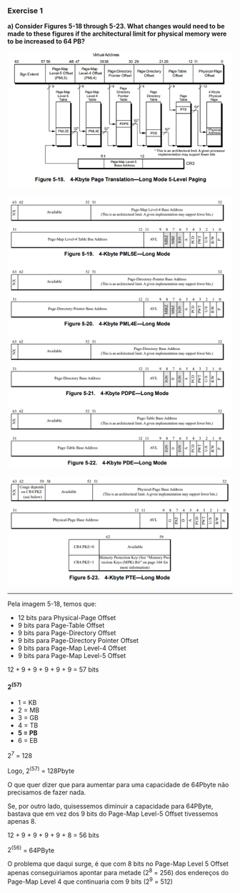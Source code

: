 ### Exercise 1

**a) Consider Figures 5-18 through 5-23. What changes would need to be made to these figures if the architectural limit for physical memory were to be increased to 64 PB?**

![4Kbyte Page Translation - Long Mode 5-Level Paging](./img/5_18.jpeg)

![4Kbyte PML5E, PML4E, PDPE and PDE - Long Mode](./img/PML5E_PML4E_PDPE_PDE.jpeg)

![4Kbyte PTE - Long Mode](./img/5_23.jpeg)

----

Pela imagem 5-18, temos que:

- 12 bits para Physical-Page Offset
- 9 bits para Page-Table Offset
- 9 bits para Page-Directory Offset
- 9 bits para Page-Directory Pointer Offset
- 9 bits para Page-Map Level-4 Offset
- 9 bits para Page-Map Level-5 Offset

12 + 9 + 9 + 9 + 9 + 9 = 57 bits

#### $2^(57)$

- 1 = KB
- 2 = MB
- 3 = GB
- 4 = TB
- **5 = PB**
- 6 = EB

$2^7$ = 128

Logo, $2^(57)$ = 128Pbyte

O que quer dizer que para aumentar para uma capacidade de
64Pbyte não precisamos de fazer nada.

Se, por outro lado, quisessemos diminuir a capacidade para 64PByte,
bastava que em vez dos 9 bits do Page-Map Level-5 Offset
tivessemos apenas 8.

12 + 9 + 9 + 9 + 9 + 8 = 56 bits

$2^(56)$ = 64PByte

O problema que daqui surge, é que com 8 bits no Page-Map Level 5 Offset apenas
conseguiriamos apontar para metade ($2^8$ = 256) dos endereços do Page-Map
Level 4 que continuaria com 9 bits ($2^9$ = 512)
